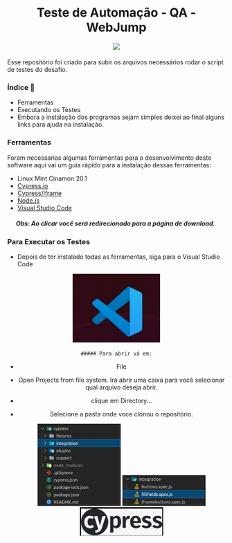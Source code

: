 <h1>
    <div align='center'>Teste de Automação - QA - WebJump</div>
</h1>
<div align='center'>
    <img src="http://img.shields.io/static/v1?label=STATUS%20&message=CONCLUIDO&color=-green"/>
</div>
</br>
Esse repositório foi criado para subir os arquivos necessários rodar o script de testes do desafio.

### Índice :scroll: 
- Ferramentas
- Executando os Testes
- Embora a instalação dos programas sejam simples deixei ao final alguns links para ajuda na instalação.

### Ferramentas

Foram necessarias algumas ferramentas para o desenvolvimento deste software aqui vai um guia rápido para a instalação dessas ferramentas:



- Linux Mint Cinamon 20.1 
- [Cypress.io](https://docs.cypress.io/guides/getting-started/installing-cypress)
- [Cypress/iframe](https://npm.io/package/cypress-iframe)
- [Node.js](https://nodejs.org/en/download/)
- [Visual Studio Code](https://code.visualstudio.com/download)

##### &nbsp;&nbsp;&nbsp;&nbsp;&nbsp;&nbsp;Obs: Ao clicar você será redirecionado para a página de download.

### Para Executar os Testes

- Depois de ter instalado todas as ferramentas, siga para o Visual Studio Code
 <div align='center'>
     <img src='/imagensReadme/vscode.jpeg' width=40% height=40%>
    

    ##### Para abrir vá em:


- File
- Open Projects from file system. Irá abrir uma caixa para você selecionar qual arquivo deseja abrir.
- clique em Directory...
- Selecione a pasta onde voce clonou o repositório.

    <img src='/imagensReadme/estrutura-pastas.jpeg' width=40% height=40%>
    <img src='/imagensReadme/testes.jpeg' width=40% height=40%>
    <img src='/imagensReadme/cypress.jpeg' width=40% height=40%>
 
